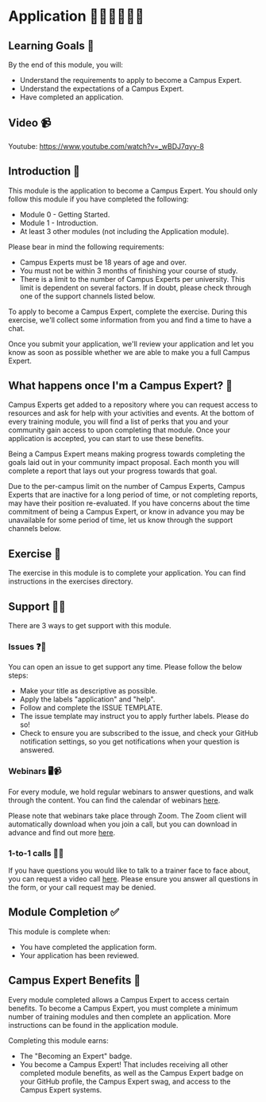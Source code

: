 # Application 👨🏽‍🎓👩🏻‍🎓

## Learning Goals 🥅

By the end of this module, you will:
- Understand the requirements to apply to become a Campus Expert.
- Understand the expectations of a Campus Expert.
- Have completed an application.

## Video 📹

Youtube: https://www.youtube.com/watch?v=_wBDJ7qyy-8

## Introduction 👋

This module is the application to become a Campus Expert. You should only follow this module if you have completed the following:

- Module 0 - Getting Started.
- Module 1 - Introduction.
- At least 3 other modules (not including the Application module).

Please bear in mind the following requirements:

- Campus Experts must be 18 years of age and over.
- You must not be within 3 months of finishing your course of study.
- There is a limit to the number of Campus Experts per university. This limit is dependent on several factors. If in doubt, please check through one of the support channels listed below.

To apply to become a Campus Expert, complete the exercise. During this exercise, we'll collect some information from you and find a time to have a chat.

Once you submit your application, we'll review your application and let you know as soon as possible whether we are able to make you a full Campus Expert.

## What happens once I'm a Campus Expert? 🤔

Campus Experts get added to a repository where you can request access to resources and ask for help with your activities and events. At the bottom of every training module, you will find a list of perks that you and your community gain access to upon completing that module. Once your application is accepted, you can start to use these benefits.

Being a Campus Expert means making progress towards completing the goals laid out in your community impact proposal. Each month you will complete a report that lays out your progress towards that goal.

Due to the per-campus limit on the number of Campus Experts, Campus Experts that are inactive for a long period of time, or not completing reports, may have their position re-evaluated. If you have concerns about the time commitment of being a Campus Expert, or know in advance you may be unavailable for some period of time, let us know through the support channels below.

## Exercise 📝

The exercise in this module is to complete your application. You can find instructions in the exercises directory.

## Support 🙋🏿

There are 3 ways to get support with this module.

### Issues ❓💬

You can open an issue to get support any time. Please follow the below steps:
- Make your title as descriptive as possible.
- Apply the labels "application" and "help".
- Follow and complete the ISSUE TEMPLATE.
- The issue template may instruct you to apply further labels. Please do so!
- Check to ensure you are subscribed to the issue, and check your GitHub notification settings, so you get notifications when your question is answered.

### Webinars 🖥📹

For every module, we hold regular webinars to answer questions, and walk through the content.
You can find the calendar of webinars [here](https://calendar.google.com/calendar/ical/github.com_ei82gchda2egevr7aukq6uj1f0%40group.calendar.google.com/public/basic.ics).  

Please note that webinars take place through Zoom. The Zoom client will automatically download when you join a call, but you can download in advance and find out more [here](https://zoom.us/download).

### 1-to-1 calls 💖📞

If you have questions you would like to talk to a trainer face to face about, you can request a video call [here](ttps://calendly.com/joenash/campus-experts-support). Please ensure you answer all questions in the form, or your call request may be denied.

## Module Completion ✅

This module is complete when:
- You have completed the application form.
- Your application has been reviewed.

## Campus Expert Benefits 🏅

Every module completed allows a Campus Expert to access certain benefits. To become a Campus Expert, you must complete a minimum number of training modules and then complete an application. More instructions can be found in the application module.

Completing this module earns:
- The "Becoming an Expert" badge.
- You become a Campus Expert! That includes receiving all other completed module benefits, as well as the Campus Expert badge on your GitHub profile, the Campus Expert swag, and access to the Campus Expert systems.
